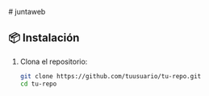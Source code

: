 #   j u n t a w e b 
 
## 📦 Instalación

1. Clona el repositorio:
   ```bash
   git clone https://github.com/tuusuario/tu-repo.git
   cd tu-repo
 
